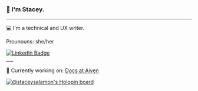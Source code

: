 ### 👋 I'm Stacey. 
___
💻 I'm a technical and UX writer. 

Prounouns: she/her

<div id="badges">
  <a href="https://www.linkedin.com/in/stacey-salamon">
    <img src="https://img.shields.io/badge/LinkedIn-blue?style=for-the-badge&logo=linkedin&logoColor=white" alt="LinkedIn Badge"/>
  </a>
</div>
___

🔭 Currently working on: <a href="https://github.com/aiven/devportal">Docs at Aiven</a>


[![@staceysalamon's Holopin board](https://holopin.me/staceysalamon)](https://holopin.io/@staceysalamon)
